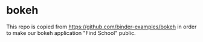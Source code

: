 # bokeh

This repo is copied from https://github.com/binder-examples/bokeh in order to make our bokeh application "Find School" public. 
